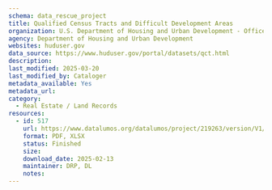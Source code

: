 ```yaml
---
schema: data_rescue_project 
title: Qualified Census Tracts and Difficult Development Areas
organization: U.S. Department of Housing and Urban Development - Office of Policy Development and Research
agency: Department of Housing and Urban Development
websites: huduser.gov
data_source: https://www.huduser.gov/portal/datasets/qct.html
description: 
last_modified: 2025-03-20
last_modified_by: Cataloger
metadata_available: Yes
metadata_url: 
category:
  - Real Estate / Land Records
resources:
  - id: 517
    url: https://www.datalumos.org/datalumos/project/219263/version/V1/view
    format: PDF, XLSX
    status: Finished
    size: 
    download_date: 2025-02-13
    maintainer: DRP, DL
    notes: 
---
```

